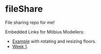 # fileShare
File sharing repo for me!

Embedded Links for Möbius Modellers:
- [Example](https://mobius-08.design-automation.net/editor?file=https:%2F%2Fraw.githubusercontent.com%2Fkichappa%2FfileShare%2Fmain%2Fw1_s3_u3_demo_law_curves_exp.mob&defaultViewer=1&node=1) with rotating and resizing floors.
- [Week 1](https://mobius-08.design-automation.net/editor?file=https:%2F%2Fraw.githubusercontent.com%2Fkichappa%2FfileShare%2Fmain%2FWeek1%20-%20Coding%20Assignment.mob&node=1). 
